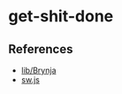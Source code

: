 # get-shit-done

## References

* [lib/Brynja](https://github.com/Olian04/brynja)
* [sw.js](https://gist.github.com/kosamari/7c5d1e8449b2fbc97d372675f16b566e)

